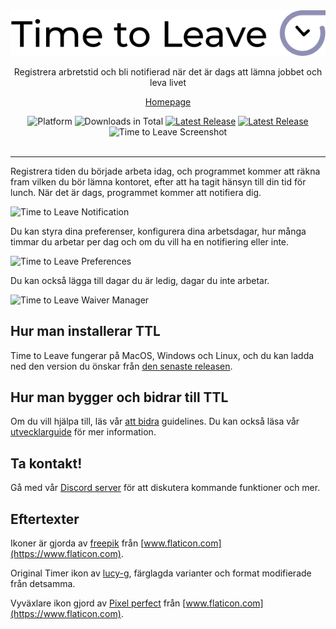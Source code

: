 <div align="center">
  <img src="../assets/timetoleave.png" alt="Time to Leave Logo">

  <p>Registrera arbretstid och bli notifierad när det är dags att lämna jobbet och leva livet</p>

[Homepage](https://timetoleave.app/)


<img src="https://img.shields.io/badge/platforms-Windows%20%7C%20MacOS%20%7C%20Linux-green" alt="Platform">
<img src="https://img.shields.io/github/downloads/thamara/time-to-leave/total" alt="Downloads in Total">
<a href="https://github.com/thamara/time-to-leave/releases/latest"><img src="https://img.shields.io/github/v/release/thamara/time-to-leave" alt="Latest Release"></a>
<a href="http://makeapullrequest.com/"><img src="https://img.shields.io/badge/PRs-welcome-purple" alt="Latest Release"></a>

   <br/>

  <img src="./images/screenshot.jpg" alt="Time to Leave Screenshot">

  <br/>

  <br/>
</div>

---

Registrera tiden du började arbeta idag, och programmet kommer att räkna fram vilken du bör lämna kontoret, efter att ha tagit hänsyn till din tid för lunch. När det är dags, programmet kommer att notifiera dig.

<img src="./images/notification.jpg" alt="Time to Leave Notification">

Du kan styra dina preferenser, konfigurera dina arbetsdagar, hur många timmar du arbetar per dag och om du vill ha en notifiering eller inte.


<img src="./images/preferences.jpg" alt="Time to Leave Preferences">

Du kan också lägga till dagar du är ledig, dagar du inte arbetar.

<img src="./images/waiver_manager.jpg" alt="Time to Leave Waiver Manager">

## Hur man installerar TTL

Time to Leave fungerar på MacOS, Windows och Linux, och du kan ladda ned den version du önskar från [den senaste releasen](https://github.com/thamara/time-to-leave/releases/latest).

## Hur man bygger och bidrar till TTL

Om du vill hjälpa till, läs vår [att bidra](CONTRIBUTING.md) guidelines.
Du kan också läsa vår [utvecklarguide](DEVELOPMENT.md) för mer information.

## Ta kontakt!

Gå med vår  [Discord server](https://discord.gg/P3KkEF5) för att diskutera kommande funktioner och mer.

## Eftertexter

Ikoner är gjorda av [freepik](https://www.flaticon.com/authors/freepik) från [www.flaticon.com](https://www.flaticon.com).

Original Timer ikon av [lucy-g](https://icon-icons.com/icon/timer/121243), färglagda varianter och format modifierade från detsamma.

Vyväxlare ikon gjord av [Pixel perfect](https://www.flaticon.com/authors/pixel-perfect) från [www.flaticon.com](https://www.flaticon.com).
